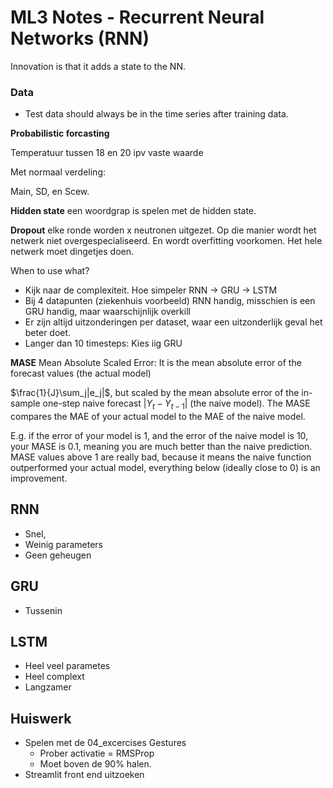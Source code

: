 # ML3 Notes - Recurrent Neural Networks (RNN)

Innovation is that it adds a state to the NN. 

### Data

* Test data should always be in the time series after training data.

**Probabilistic forcasting**

Temperatuur tussen 18 en 20 ipv vaste waarde

Met normaal verdeling:

Main, SD, en Scew.

**Hidden state** een woordgrap is spelen met de hidden state.

**Dropout** elke ronde worden x neutronen uitgezet. Op die manier wordt het netwerk niet overgespecialiseerd. En wordt overfitting voorkomen. Het hele netwerk moet dingetjes doen.

When to use what?

* Kijk naar de complexiteit. Hoe simpeler RNN -> GRU -> LSTM
* Bij 4 datapunten (ziekenhuis voorbeeld) RNN handig, misschien is een GRU handig, maar waarschijnlijk overkill
* Er zijn altijd uitzonderingen per dataset, waar een uitzonderlijk geval het beter doet.
* Langer dan 10 timesteps: Kies iig GRU

**MASE** Mean Absolute Scaled Error: It is the mean absolute error of the forecast values (the actual model) 

$\frac{1}{J}\sum_j|e_j|$, but scaled by the mean absolute error of the in-sample one-step naive forecast $|Y_t-Y_{t-1}|$ (the naive model). The MASE compares the MAE of your actual model to the MAE of the naive model. 

E.g. if the error of your model is 1, and the error of the naive model is 10, your MASE is 0.1, meaning you are much better than the naive prediction. MASE values above 1 are really bad, because it means the naive function outperformed your actual model, everything below (ideally close to 0) is an improvement.

## RNN

* Snel,
* Weinig parameters
* Geen geheugen

## GRU

* Tussenin

## LSTM

* Heel veel parametes
* Heel complext
* Langzamer

## Huiswerk

* Spelen met de 04_excercises Gestures
  * Prober activatie = RMSProp
  * Moet boven de 90% halen.
* Streamlit front end uitzoeken



